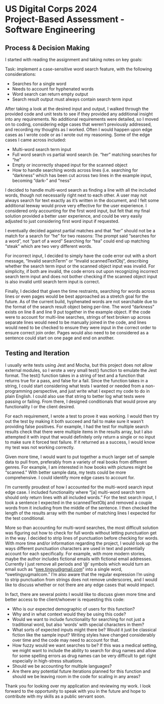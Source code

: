 # US Digital Corps 2024 <br> Project-Based Assessment - Software Engineering

## Process & Decision Making
I started with reading the assignment and taking notes on key goals:

Task: implement a case-sensitive word search feature, with the following considerations:
- Searches for a single word
- Needs to account for hyphenated words
- Word search can return empty output
- Search result output must always contain search term input

After taking a look at the desired input and output, I walked through the provided code and unit tests to see if they provided any additional insight into any requirements. No additional requirements were detailed, so I moved on to coding, considering edge cases that weren’t previously addressed, and recording my thoughts as I worked. Often I would happen upon edge cases as I wrote code or as I wrote out my reasoning. Some of the edge cases I came across included:
- Multi-word search term input
- Full word search vs partial word search (ie. “her” matching searches for “he”
- Empty or incorrectly shaped input for the scanned object
- How to handle searching words across lines (i.e. searching for “darkness” which has been cut across two lines in the example input, becoming “dark-” and “ness”

I decided to handle multi-word search as finding a line with all the included words, though not necessarily right next to each other. A user may not always search for text exactly as it’s written in the document, and I felt some additional leeway would prove very effective for the user experience. I considered only accounting for the first word input, but felt that my final solution provided a better user experience, and could be very easily adjusted to just considering first word input if requested. 

I eventually decided against partial matches and that “her” should not be a match for a search for “he” for two reasons: 
The prompt said “searches for a word”, not “part of a word”
 Searching for “tea” could end up matching “steak” which are two very different words. 

For incorrect input, I decided to simply have the code error out with a short message, “Invalid searchTerm” or “Invalid scannedTextObj“, describing whether the search term input or the scanned object input was invalid. For simplicity, if both are invalid, the code errors out upon recognizing incorrect search term input and does not bother checking if the scanned object input is also invalid until search term input is correct.

Finally, I decided that given the time restraints, searching for words across lines or even pages would be best approached as a stretch goal for the future. As of the current build, hyphenated words are not searchable due to the format of the search result object being per-line. The word “darkness” exists on line 8 and line 9 put together in the example object. If the code were to account for multi-line searches, strings of text broken up across separate lines would need to be manually joined in the code, and lines would need to be checked to ensure they were input in the correct order to ensure correct join order. Pages would also need to be considered as a sentence could start on one page and end on another.

## Testing and Iteration
I usually write tests using Jest and Mocha, but this project does not allow external modules, so I wrote a very small test() function to emulate the Jest format. The test() function takes in a string of text and a function that returns true for a pass, and false for a fail. Since the function takes in a string, I could start considering what tests I wanted or needed from a non-programming perspective, and just write what I expect my code to do in plain English. I could also use that string to better log what tests were passing or failing. From there, I designed conditionals that would prove any functionality I or the client desired.

For each requirement, I wrote a test to prove it was working. I would then try out the test by making it both succeed and fail to make sure it wasn’t providing false positives. For example, I had the test for multiple search results check that there were multiple items in the results array, but I also attempted it with input that would definitely only return a single or no input to make sure it forced test failure. If it returned as a success, I would know my test was not working correctly.

Given more time, I would want to put together a much larger set of sample data to pull from, preferably from a variety of real books from different genres. For example, I am interested in how books with pictures might be “scanned.” With better sample data, my tests could be more comprehensive. I could identify more edge cases to account for. 

I’m currently proudest of how I accounted for the multi-word search input edge case. I included functionality where “[a] multi-word search term should only return lines with all included words.” For the test search input, I took a sentence I expected in the scannedTextObj and removed a couple words from it including from the middle of the sentence. I then checked the length of the results array with the number of matching lines I expected for the test conditional.

More so than accounting for multi-word searches, the most difficult solution was figuring out how to check for full words without letting punctuation get in the way. I decided to strip lines of punctuation before checking for words. With more time and/or information regarding the project, I would look up the ways different punctuation characters are used in text and potentially account for each specifically. For example, with more modern stories, maybe the author includes fictional emails with fictional email addresses. Currently I just remove all periods and ‘@’ symbols which would turn an email such as “swe.tingyu@gmail.com” into a single word, “swetingyugmailcom.” I’m also aware that the regular expression I’m using to strip punctuation from strings does not remove underscores, and I would like to discuss whether or not there are any edge cases that would impact. 

In fact, there are several points I would like to discuss given more time and better access to the client/whoever is requesting this code: 
- Who is our expected demographic of users for this function?
- Why and in what context would they be using this code?
- Would we want to include functionality for searching for not just a traditional word, but also ‘words’ with special characters in them? 
- What sorts of expected inputs might there be? Would it just be classical fiction like the sample input? Writing styles have changed considerably over time and the code may need to account for that.
- How fuzzy would we want searches to be? If this was a medical setting, we might want to include the ability to search for drug names and allow for some spelling errors as drug names can be very difficult to get right especially in high-stress situations.
- Should we be accounting for multiple languages?
- Are there any potential future iterations planned for this function and should we be leaving room in the code for scaling in any areas?

Thank you for looking over my application and reviewing my work. I look forward to the opportunity to speak with you in the future and hope to contribute with my skills as a public servant soon. 
